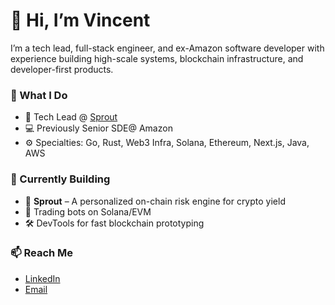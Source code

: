 # 👋 Hi, I’m Vincent

I’m a tech lead, full-stack engineer, and ex-Amazon software developer with experience building high-scale systems, blockchain infrastructure, and developer-first products.

### 🔧 What I Do

- 🚀 Tech Lead @ [Sprout](https://www.sproutfi.xyz/)
- 💻 Previously Senior SDE@ Amazon
- ⚙️  Specialties: Go, Rust, Web3 Infra, Solana, Ethereum, Next.js, Java, AWS

### 🌱 Currently Building

- 🧠 **Sprout** – A personalized on-chain risk engine for crypto yield
- 🤖 Trading bots on Solana/EVM
- 🛠️ DevTools for fast blockchain prototyping

### 📫 Reach Me

- [LinkedIn](https://www.linkedin.com/in/vinceruan/)
- [Email](mailto:wenxuan.blockchain@gmail.com)

